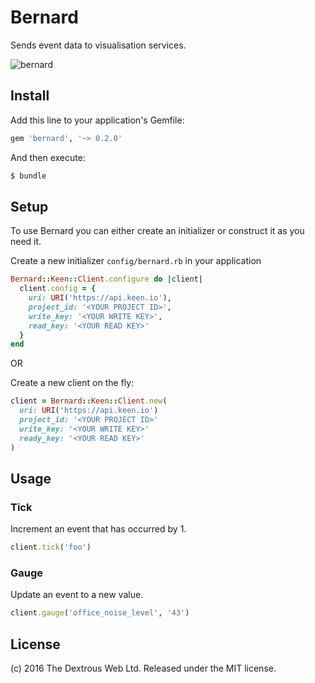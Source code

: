 # Bernard

Sends event data to visualisation services.

![bernard](http://dogkeg.com/wp-content/uploads/2015/10/saint_bernard__dog_keg_barrel-30-640x427-e1446127647535.jpg)


## Install

Add this line to your application's Gemfile:
```ruby
gem 'bernard', '~> 0.2.0'
```

And then execute:
```sh
$ bundle
```

## Setup
To use Bernard you can either create an initializer or construct it as you need it.

Create a new initializer `config/bernard.rb` in your application
```ruby
Bernard::Keen::Client.configure do |client|
  client.config = {
    uri: URI('https://api.keen.io'),
    project_id: '<YOUR PROJECT ID>',
    write_key: '<YOUR WRITE KEY>',
    read_key: '<YOUR READ KEY>'
  }
end
```

OR

Create a new client on the fly:
```ruby
client = Bernard::Keen::Client.new(
  uri: URI('https://api.keen.io')
  project_id: '<YOUR PROJECT ID>'
  write_key: '<YOUR WRITE KEY>'
  ready_key: '<YOUR READ KEY>'
)
```

## Usage

### Tick

Increment an event that has occurred by 1.
```ruby
client.tick('foo')
```

### Gauge

Update an event to a new value.
```ruby
client.gauge('office_noise_level', '43')
```

## License

(c) 2016 The Dextrous Web Ltd. Released under the MIT license.
